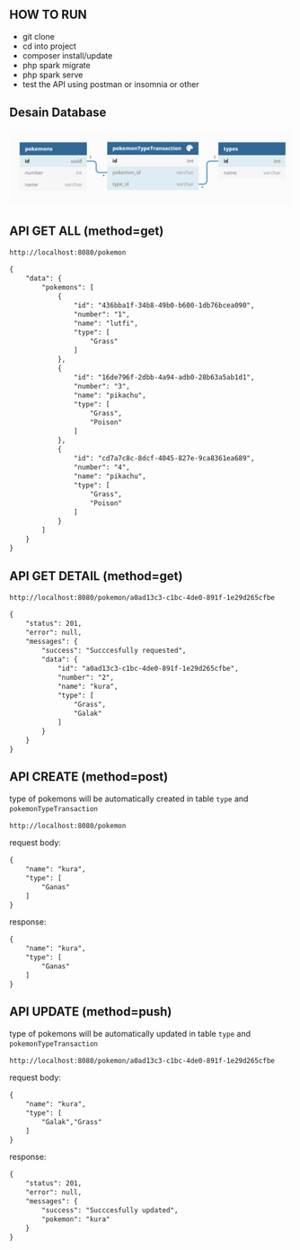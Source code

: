 ## HOW TO RUN
- git clone
- cd into project
- composer install/update
- php spark migrate
- php spark serve
- test the API using postman or insomnia or other

## Desain Database

![alt](Screenshot%20(88).png)

## API GET ALL (method=get)

```
http://localhost:8080/pokemon
```

```
{
    "data": {
        "pokemons": [
            {
                "id": "436bba1f-34b8-49b0-b600-1db76bcea090",
                "number": "1",
                "name": "lutfi",
                "type": [
                    "Grass"
                ]
            },
            {
                "id": "16de796f-2dbb-4a94-adb0-28b63a5ab1d1",
                "number": "3",
                "name": "pikachu",
                "type": [
                    "Grass",
                    "Poison"
                ]
            },
            {
                "id": "cd7a7c8c-8dcf-4045-827e-9ca8361ea689",
                "number": "4",
                "name": "pikachu",
                "type": [
                    "Grass",
                    "Poison"
                ]
            }
        ]
    }
}
```

## API GET DETAIL (method=get)

```
http://localhost:8080/pokemon/a0ad13c3-c1bc-4de0-891f-1e29d265cfbe
```

```
{
    "status": 201,
    "error": null,
    "messages": {
        "success": "Succcesfully requested",
        "data": {
            "id": "a0ad13c3-c1bc-4de0-891f-1e29d265cfbe",
            "number": "2",
            "name": "kura",
            "type": [
                "Grass",
                "Galak"
            ]
        }
    }
}
```

## API CREATE (method=post)

type of pokemons will be automatically created in table `type` and `pokemonTypeTransaction`

```
http://localhost:8080/pokemon
```
request body:
```
{
    "name": "kura",
    "type": [
        "Ganas"
    ]
}
```
response:
```
{
    "name": "kura",
    "type": [
        "Ganas"
    ]
}
```

## API UPDATE (method=push)
type of pokemons will be automatically updated in table `type` and `pokemonTypeTransaction`
```
http://localhost:8080/pokemon/a0ad13c3-c1bc-4de0-891f-1e29d265cfbe
```
request body:
```
{
    "name": "kura",
    "type": [
        "Galak","Grass"
    ]
}
```
response:
```
{
    "status": 201,
    "error": null,
    "messages": {
        "success": "Succcesfully updated",
        "pokemon": "kura"
    }
}
```